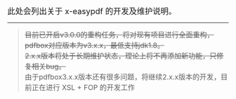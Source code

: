 <font size=4>此处会列出关于 x-easypdf 的开发及维护说明。</font>

---

>  <font size=3>~~目前已开启v3.0.0的重构任务，将对现有项目进行全面重构，pdfbox对应版本为v3.x.x，最低支持jdk1.8。<br>2.x.x版本将处于长期维护状态，理论上将不再添加新功能，只修复相关bug。~~<br>由于pdfbox3.x.x版本还有很多问题，将继续2.x.x版本的开发，目前正在进行 XSL + FOP 的开发工作</font>
